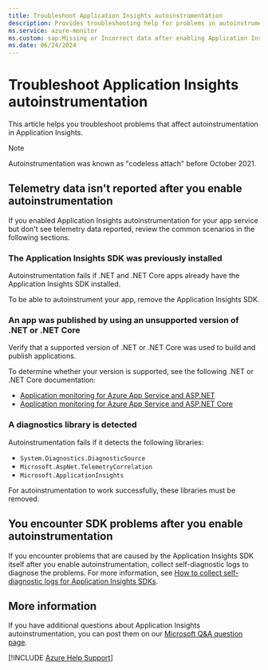 ```yaml
---
title: Troubleshoot Application Insights autoinstrumentation
description: Provides troubleshooting help for problems in autoinstrumentation in Application Insights.
ms.service: azure-monitor
ms.custom: sap:Missing or Incorrect data after enabling Application Insights in Azure Portal
ms.date: 06/24/2024
---
```

# Troubleshoot Application Insights autoinstrumentation

This article helps you troubleshoot problems that affect autoinstrumentation in Application Insights.

> [!NOTE]
> Autoinstrumentation was known as "codeless attach" before October 2021.

## Telemetry data isn't reported after you enable autoinstrumentation

If you enabled Application Insights autoinstrumentation for your app service but don't see telemetry data reported, review the common scenarios in the following sections.

### The Application Insights SDK was previously installed

Autoinstrumentation fails if .NET and .NET Core apps already have the Application Insights SDK installed.

To be able to autoinstrument your app, remove the Application Insights SDK.

### An app was published by using an unsupported version of .NET or .NET Core

Verify that a supported version of .NET or .NET Core was used to build and publish applications.

To determine whether your version is supported, see the following .NET or .NET Core documentation:

- [Application monitoring for Azure App Service and ASP.NET](/azure/azure-monitor/app/azure-web-apps-net#application-monitoring-for-azure-app-service-and-aspnet)
- [Application monitoring for Azure App Service and ASP.NET Core](/azure/azure-monitor/app/azure-web-apps-net-core#application-monitoring-for-azure-app-service-and-aspnet-core)

### A diagnostics library is detected

Autoinstrumentation fails if it detects the following libraries:

- `System.Diagnostics.DiagnosticSource`
- `Microsoft.AspNet.TelemetryCorrelation`
- `Microsoft.ApplicationInsights`

For autoinstrumentation to work successfully, these libraries must be removed.

## You encounter SDK problems after you enable autoinstrumentation

If you encounter problems that are caused by the Application Insights SDK itself after you enable autoinstrumentation, collect self-diagnostic logs to diagnose the problems. For more information, see [How to collect self-diagnostic logs for Application Insights SDKs](enable-self-diagnostics.md).

## More information

If you have additional questions about Application Insights autoinstrumentation, you can post them on our [Microsoft Q&A question page](/answers/topics/azure-monitor.html).

[!INCLUDE [Azure Help Support](../../../../includes/azure-help-support.md)]
